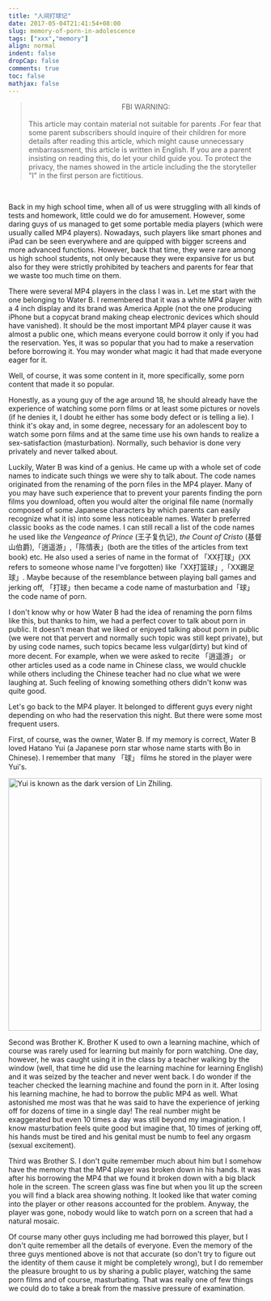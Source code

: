 ```yaml
---
title: "人间打球记"
date: 2017-05-04T21:41:54+08:00
slug: memory-of-porn-in-adolescence
tags: ["xxx","memory"]
align: normal
indent: false
dropCap: false
comments: true
toc: false
mathjax: false
---
```


> <center>FBI WARNING:</center>  <br> This article may contain material not suitable for parents .For fear that some parent subscribers should inquire of their children for more details after reading this article, which might cause unnecessary embarrassment, this article is written in English. If you are a parent insisting on reading this, do let your child guide you. To protect the privacy, the names showed in the article including the the storyteller "I" in the first person are fictitious.

<!--more-->

</br>

Back in my high school time, when all of us were struggling with all kinds of tests and homework, little could we do for amusement. However, some daring guys of us managed to get some portable media players (which were usually called MP4 players). Nowadays, such players like smart phones and iPad can be seen everywhere and are quipped with bigger screens and more advanced functions. However, back that time, they were rare among us high school students, not only because they were expansive for us but also for they were strictly prohibited by teachers and parents for fear that we waste too much time on them. 

There were several MP4 players in the class I was in. Let me start with the one belonging to Water B. I remembered that it was a white MP4 player with a 4 inch display and its brand was America Apple (not the one producing iPhone but a copycat brand making cheap electronic devices which should have vanished). It should be the most important MP4 player cause it was almost a public one, which means everyone could borrow it only if you had the reservation. Yes, it was so popular that you had to make a reservation before borrowing it. You may wonder what magic it had that made everyone eager for it.

Well, of course, it was some content in it, more specifically, some porn content that made it so popular.

Honestly, as a young guy of the age around 18, he should already have the experience of watching some porn films or at least some pictures or novels (if he denies it, I doubt he either has some body defect or is telling a lie). I think it's okay and, in some degree, necessary for an adolescent boy to watch some porn films and at the same time use his own hands to realize a sex-satisfaction (masturbation). Normally, such behavior is done very privately and never talked about. 

Luckily, Water B was kind of a genius. He came up with a whole set of code names to indicate such things we were shy to talk about. The code names originated from the renaming of the porn files in the MP4 player. Many of you may have such experience that to prevent your parents finding the porn films you download, often you would alter the original file name (normally composed of some Japanese characters by which parents can easily recognize what it is) into some less noticeable names. Water b preferred classic books as the code names. I can still recall a list of the code names he used like *the Vengeance of Prince* (王子复仇记), *the Count of Cristo* (基督山伯爵),「逍遥游」,「陈情表」(both are the titles of the articles from text book) etc. He also used a series of name in the format of 「XX打球」(XX refers to someone whose name I've forgotten) like「XX打篮球」,「XX踢足球」. Maybe because of the resemblance between playing ball games and jerking off, 「打球」then became a code name of masturbation and「球」the code name of porn.

I don't know why or how Water B had the idea of renaming the porn films like this, but thanks to him, we had a perfect cover to talk about porn in public. It doesn't mean that we liked or enjoyed talking about porn in public (we were not that pervert and normally such topic was still kept private), but by using code names, such topics became less vulgar(dirty) but kind of more decent. For example, when we were asked to recite 「逍遥游」 or other articles used as a code name in Chinese class, we would chuckle while others including the Chinese teacher had no clue what we were laughing at. Such feeling of knowing something others didn't konw was quite good.

Let's go back to the MP4 player. It belonged to different guys every night depending on who had the reservation this night. But there were some most frequent users. 

First, of course, was the owner, Water B. If my memory is correct, Water B loved Hatano Yui (a Japanese porn star whose name starts with Bo in Chinese). I remember that many 「球」 films he stored in the player were Yui's. 

<img src="/memory-of-porn-in-adolescence/yui.jpg" width="500"  title="Yui is known as the dark version of Lin Zhiling.">

Second was Brother K. Brother K used to own a learning machine, which of course was rarely used for learning but mainly for porn watching. One day, however, he was caught using it in the class by a teacher walking by the window (well, that time he did use the learning machine for learning English) and it was seized by the teacher and never went back. I do wonder if the teacher checked the learning machine and found the porn in it. After losing his learning machine, he had to borrow the public MP4 as well. What astonished me most was that he was said to have the experience of jerking off for dozens of time in a single day! The real number might be exaggerated but even 10 times a day was still beyond my imagination. I know masturbation feels quite good but imagine that, 10 times of jerking off, his hands must be tired and his genital must be numb to feel any orgasm (sexual excitement). 

Third was Brother S. I don't quite remember much about him but I somehow have the memory that the MP4 player was broken down in his hands. It was after his borrowing the MP4 that we found it broken down with a big black hole in the screen. The screen glass was fine but when you lit up the screen you will find a black area showing nothing. It looked like that water coming into the player or other reasons accounted for the problem. Anyway, the player was gone, nobody would like to watch porn on a screen that had a natural mosaic.

Of course many other guys including me had borrowed this player, but I don't quite remember all the details of everyone. Even the memory of the three guys mentioned above is not that accurate (so don't try to figure out the identity of them cause it might be completely wrong), but I do remember the pleasure brought to us by sharing a public player, watching the same porn films and of course, masturbating. That was really one of few things we could do to take a break from the massive pressure of examination.
